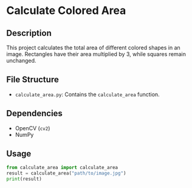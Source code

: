 # Calculate Colored Area

## Description
This project calculates the total area of different colored shapes in an image. Rectangles have their area multiplied by 3, while squares remain unchanged.

## File Structure
- `calculate_area.py`: Contains the `calculate_area` function.

## Dependencies
- OpenCV (`cv2`)
- NumPy

## Usage
```python
from calculate_area import calculate_area
result = calculate_area("path/to/image.jpg")
print(result)
```

